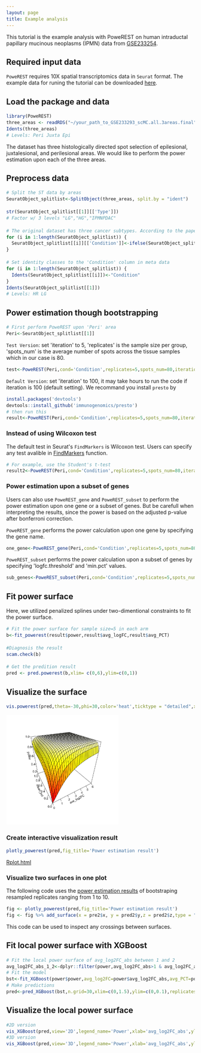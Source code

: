 ```yaml
---
layout: page
title: Example analysis
---
```


This tutorial is the example analysis with PoweREST on human intraductal papillary mucinous neoplasms (IPMN) data from [GSE233254](https://www.ncbi.nlm.nih.gov/geo/query/acc.cgi).

## Required input data

`PoweREST` requires 10X spatial transcriptomics data in `Seurat` format.
The example data for runing the tutorial can be downloaded [here](https://www.ncbi.nlm.nih.gov/geo/query/acc.cgi?acc=GSE233293).

## Load the package and data
```r
library(PoweREST)
three_areas <- readRDS("~/your_path_to_GSE233293_scMC.all.3areas.final")
Idents(three_areas)
# Levels: Peri Juxta Epi
```
The dataset has three histologically directed spot selection of epilesional, juxtalesional, and perilesional areas. We would like to perform the power estimation upon each of the three areas.

## Preprocess data
```r
# Split the ST data by areas
SeuratObject_splitlist<-SplitObject(three_areas, split.by = "ident")

str(SeuratObject_splitlist[[1]][['Type']])
# Factor w/ 3 levels "LG","HG","IPMNPDAC"

# The original dataset has three cancer subtypes. According to the paper, 'HG' and 'IPMNPDAC' are combined into one 'HR' (high-risk) group
for (i in 1:length(SeuratObject_splitlist)) {
  SeuratObject_splitlist[[i]][['Condition']]<-ifelse(SeuratObject_splitlist[[i]][['Type']]=='LG','LG','HR')
}

# Set identity classes to the 'Condition' column in meta data
for (i in 1:length(SeuratObject_splitlist)) {
  Idents(SeuratObject_splitlist[[i]])<-"Condition"
}
Idents(SeuratObject_splitlist[[1]])
# Levels: HR LG
```

## Power estimation though bootstrapping
```r
# First perform PoweREST upon 'Peri' area
Peri<-SeuratObject_splitlist[[1]]
```
`Test Version`: set 'iteration' to 5, 'replicates' is the sample size per group, 'spots_num' is the average number of spots across the tissue samples which in our case is 80.
```r
test<-PoweREST(Peri,cond='Condition',replicates=5,spots_num=80,iteration=5)
```
`Default Version`: set 'iteration' to 100, it may take hours to run the code if iteration is 100 (default setting). We recommand you install `presto` by
```r
install.packages('devtools')
devtools::install_github('immunogenomics/presto')
# then run this 
result<-PoweREST(Peri,cond='Condition',replicates=5,spots_num=80,iteration=100)
```
### Instead of using Wilcoxon test
The default test in Seurat's `FindMarkers` is Wilcoxon test. Users can specify any test avalible in [FindMarkers](https://satijalab.org/seurat/reference/findmarkers) function.
```r
# For example, use the Student's t-test
result2<-PoweREST(Peri,cond='Condition',replicates=5,spots_num=80,iteration=100,test.use="t")
```
### Power estimation upon a subset of genes
Users can also use `PoweREST_gene` and `PoweREST_subset` to perform the power estimation upon one gene or a subset of genes. But be carefull when interpreting the results, since the power is based on the adjusted p-value after bonferroni correction.

`PoweREST_gene` performs the power calculation upon one gene by specifying the gene name.
```r
one_gene<-PoweREST_gene(Peri,cond='Condition',replicates=5,spots_num=80,gene_name='MUC1',pvalue=0.00001)
```

`PoweREST_subset` performs the power calculation upon a subset of genes by specifying 'logfc.threshold' and 'min.pct' values.
```r
sub_genes<-PoweREST_subset(Peri,cond='Condition',replicates=5,spots_num=80,pvalue=0.05,logfc.threshold = 0.1,min.pct = 0.01)
```

## Fit power surface 
Here, we utilized penalized splines under two-dimentional constraints to fit the power surface.
```r
# Fit the power surface for sample size=5 in each arm
b<-fit_powerest(result$power,result$avg_logFC,result$avg_PCT)

#Diagnosis the result
scam.check(b)

# Get the predition result
pred <- pred.powerest(b,xlim= c(0,6),ylim=c(0,1))
```

## Visualize the surface
```r
vis.powerest(pred,theta=-30,phi=30,color='heat',ticktype = "detailed",xlim=c(0,6),nticks=5)
```
<img src="Rplot.png" width=300>

### Create interactive visualization result
```r
plotly_powerest(pred,fig_title='Power estimation result')
```
[Rplot.html](https://github.com/lanshui98/powerest_tutorial/blob/master/documentation/Rplot.html)

### Visualize two surfaces in one plot
The following code uses the [power estimation results](data/merge_long.csv) of bootstraping resampled replicates ranging from 1 to 10.

```r
fig <- plotly_powerest(pred,fig_title='Power estimation result')
fig <- fig %>% add_surface(x = pre2$x, y = pred2$y,z = pred2$z,type = "surface",colorscale='BrBG',opacity = 0.3)
```
This code can be used to inspect any crossings between surfaces.

## Fit local power surface with XGBoost
```r
# Fit the local power surface of avg_log2FC_abs between 1 and 2
avg_log2FC_abs_1_2<-dplyr::filter(power,avg_log2FC_abs>1 & avg_log2FC_abs<2)
# Fit the model
bst<-fit_XGBoost(power$power,avg_log2FC=power$avg_log2FC_abs,avg_PCT=power$mean_pct,replicates=power$sample_size)
# Make predictions
pred<-pred_XGBoost(bst,n.grid=30,xlim=c(0,1.5),ylim=c(0,0.1),replicates=3)
```

## Visualize the local power surface
```r
#2D version
vis_XGBoost(pred,view='2D',legend_name='Power',xlab='avg_log2FC_abs',ylab='mean_pct')
#3D version
vis_XGBoost(pred,view='3D',legend_name='Power',xlab='avg_log2FC_abs',ylab='mean_pct')
```
